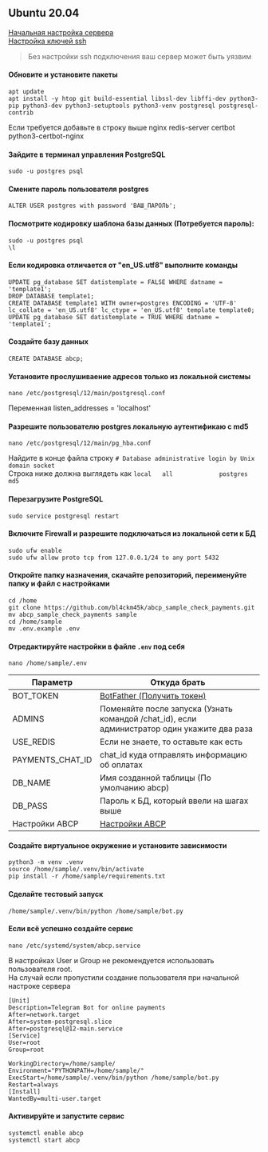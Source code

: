## Ubuntu 20.04
[Начальная настройка сервера](https://www.digitalocean.com/community/tutorials/initial-server-setup-with-ubuntu-20-04-ru)    
[Настройка ключей ssh](https://www.digitalocean.com/community/tutorials/how-to-set-up-ssh-keys-on-ubuntu-20-04-ru)    

> Без настройки ssh подключения ваш сервер может быть уязвим
#### Обновите и установите пакеты

```
apt update  
apt install -y htop git build-essential libssl-dev libffi-dev python3-pip python3-dev python3-setuptools python3-venv postgresql postgresql-contrib
```

Если требуется добавьте в строку выше nginx redis-server certbot python3-certbot-nginx

#### Зайдите в терминал управления PostgreSQL

```
sudo -u postgres psql
```

#### Смените пароль пользователя postgres

```
ALTER USER postgres with password 'ВАШ_ПАРОЛЬ';
```

#### Посмотрите кодировку шаблона базы данных (Потребуется пароль):

```
sudo -u postgres psql
\l
```

#### Если кодировка отличается от "en_US.utf8" выполните команды

```
UPDATE pg_database SET datistemplate = FALSE WHERE datname = 'template1'; 
DROP DATABASE template1;
CREATE DATABASE template1 WITH owner=postgres ENCODING = 'UTF-8' lc_collate = 'en_US.utf8' lc_ctype = 'en_US.utf8' template template0;
UPDATE pg_database SET datistemplate = TRUE WHERE datname = 'template1';
```

#### Создайте базу данных

```
CREATE DATABASE abcp;
```

#### Установите прослушиваение адресов только из локальной системы

```
nano /etc/postgresql/12/main/postgresql.conf
```

Переменная listen_addresses = 'localhost'

#### Разрешите пользователю postgres локальную аутентификаю с md5

```
nano /etc/postgresql/12/main/pg_hba.conf
```

Найдите в конце файла строку
```# Database administrative login by Unix domain socket```   
Строка ниже должна выглядеть как ```local   all             postgres                                md5 ```

#### Перезагрузите PostgreSQL

```
sudo service postgresql restart
```

#### Включите Firewall и разрешите подключаться из локальной сети к БД

```
sudo ufw enable
sudo ufw allow proto tcp from 127.0.0.1/24 to any port 5432
```

#### Откройте папку назначения, скачайте репозиторий, переименуйте папку и файл с настройками

```
cd /home
git clone https://github.com/bl4ckm45k/abcp_sample_check_payments.git
mv abcp_sample_check_payments sample
cd /home/sample
mv .env.example .env
```

#### Отредактируйте настройки в файле ```.env``` под себя

```
nano /home/sample/.env
```

| Параметр         | Откуда брать                                                                                 |
|------------------|----------------------------------------------------------------------------------------------|
| BOT_TOKEN        | [BotFather (Получить токен)](https://t.me/BotFather/)                                        |
| ADMINS           | Поменяйте после запуска (Узнать командой /chat_id), если администратор один укажите два раза |
| USE_REDIS        | Если не знаете, то оставьте как есть                                                         |
| PAYMENTS_CHAT_ID | chat_id куда отправлять информацию об оплатах                                                |
| DB_NAME          | Имя созданной таблицы (По умолчанию abcp)                                                    |
| DB_PASS          | Пароль к БД, который ввели на шагах выше                                                     |
| Настройки ABCP   | [Настройки ABCP](https://cp.abcp.ru/?page=allsettings&systemsettings&apiInformation)         |

#### Создайте виртуальное окружение и установите зависимости

```
python3 -m venv .venv
source /home/sample/.venv/bin/activate
pip install -r /home/sample/requirements.txt
```

#### Сделайте тестовый запуск

```
/home/sample/.venv/bin/python /home/sample/bot.py
```

#### Если всё успешно создайте сервис

```
nano /etc/systemd/system/abcp.service
```

В настройках User и Group не рекомендуется использовать пользователя root.     
На случай если пропустили создание пользователя при начальной настроке сервера

```
[Unit]
Description=Telegram Bot for online payments
After=network.target
After=system-postgresql.slice
After=postgresql@12-main.service
[Service]
User=root
Group=root

WorkingDirectory=/home/sample/
Environment="PYTHONPATH=/home/sample/"
ExecStart=/home/sample/.venv/bin/python /home/sample/bot.py
Restart=always
[Install]
WantedBy=multi-user.target
```

#### Активируйте и запустите сервис

```
systemctl enable abcp
systemctl start abcp
```